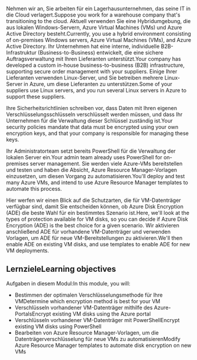 <span data-ttu-id="fe90f-101">Nehmen wir an, Sie arbeiten für ein Lagerhausunternehmen, das seine IT in die Cloud verlagert.</span><span class="sxs-lookup"><span data-stu-id="fe90f-101">Suppose you work for a warehouse company that's transitioning to the cloud.</span></span> <span data-ttu-id="fe90f-102">Aktuell verwenden Sie eine Hybridumgebung, die aus lokalen Windows-Servern, Azure Virtual Machines (VMs) und Azure Active Directory besteht.</span><span class="sxs-lookup"><span data-stu-id="fe90f-102">Currently, you use a hybrid environment consisting of on-premises Windows servers, Azure Virtual Machines (VMs), and Azure Active Directory.</span></span> <span data-ttu-id="fe90f-103">Ihr Unternehmen hat eine interne, individuelle B2B-Infrastruktur (Business-to-Business) entwickelt, die eine sichere Auftragsverwaltung mit Ihren Lieferanten unterstützt.</span><span class="sxs-lookup"><span data-stu-id="fe90f-103">Your company has developed a custom in-house business-to-business (B2B) infrastructure, supporting secure order management with your suppliers.</span></span> <span data-ttu-id="fe90f-104">Einige Ihrer Lieferanten verwenden Linux-Server, und Sie betreiben mehrere Linux-Server in Azure, um diese Lieferanten zu unterstützen.</span><span class="sxs-lookup"><span data-stu-id="fe90f-104">Some of your suppliers use Linux servers, and you run several Linux servers in Azure to support these suppliers.</span></span>

<span data-ttu-id="fe90f-105">Ihre Sicherheitsrichtlinien schreiben vor, dass Daten mit Ihren eigenen Verschlüsselungsschlüsseln verschlüsselt werden müssen, und dass Ihr Unternehmen für die Verwaltung dieser Schlüssel zuständig ist.</span><span class="sxs-lookup"><span data-stu-id="fe90f-105">Your security policies mandate that data must be encrypted using your own encryption keys, and that your company is responsible for managing these keys.</span></span>

<span data-ttu-id="fe90f-106">Ihr Administratorteam setzt bereits PowerShell für die Verwaltung der lokalen Server ein.</span><span class="sxs-lookup"><span data-stu-id="fe90f-106">Your admin team already uses PowerShell for on-premises server management.</span></span> <span data-ttu-id="fe90f-107">Sie werden viele Azure-VMs bereitstellen und testen und haben die Absicht, Azure Resource Manager-Vorlagen einzusetzen, um diesen Vorgang zu automatisieren.</span><span class="sxs-lookup"><span data-stu-id="fe90f-107">You'll deploy and test many Azure VMs, and intend to use Azure Resource Manager templates to automate this process.</span></span>

<span data-ttu-id="fe90f-108">Hier werfen wir einen Blick auf die Schutzarten, die für VM-Datenträger verfügbar sind, damit Sie entscheiden können, ob Azure Disk Encryption (ADE) die beste Wahl für ein bestimmtes Szenario ist.</span><span class="sxs-lookup"><span data-stu-id="fe90f-108">Here, we'll look at the types of protection available for VM disks, so you can decide if Azure Disk Encryption (ADE) is the best choice for a given scenario.</span></span> <span data-ttu-id="fe90f-109">Wir aktivieren anschließend ADE für vorhandene VM-Datenträger und verwenden Vorlagen, um ADE für neue VM-Bereitstellungen zu aktivieren.</span><span class="sxs-lookup"><span data-stu-id="fe90f-109">We'll then enable ADE on existing VM disks, and use templates to enable ADE for new VM deployments.</span></span>


## <a name="learning-objectives"></a><span data-ttu-id="fe90f-110">Lernziele</span><span class="sxs-lookup"><span data-stu-id="fe90f-110">Learning objectives</span></span>

<span data-ttu-id="fe90f-111">Aufgaben in diesem Modul:</span><span class="sxs-lookup"><span data-stu-id="fe90f-111">In this module, you will:</span></span>

- <span data-ttu-id="fe90f-112">Bestimmen der optimalen Verschlüsselungsmethode für Ihre VM</span><span class="sxs-lookup"><span data-stu-id="fe90f-112">Determine which encryption method is best for your VM</span></span>
- <span data-ttu-id="fe90f-113">Verschlüsseln vorhandener VM-Datenträger mithilfe des Azure-Portals</span><span class="sxs-lookup"><span data-stu-id="fe90f-113">Encrypt existing VM disks using the Azure portal</span></span>
- <span data-ttu-id="fe90f-114">Verschlüsseln vorhandener VM-Datenträger mit PowerShell</span><span class="sxs-lookup"><span data-stu-id="fe90f-114">Encrypt existing VM disks using PowerShell</span></span>
- <span data-ttu-id="fe90f-115">Bearbeiten von Azure Resource Manager-Vorlagen, um die Datenträgerverschlüsselung für neue VMs zu automatisieren</span><span class="sxs-lookup"><span data-stu-id="fe90f-115">Modify Azure Resource Manager templates to automate disk encryption on new VMs</span></span>
